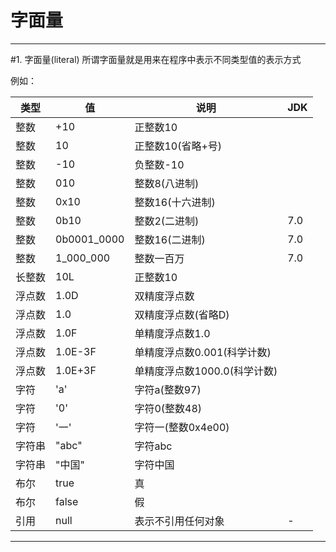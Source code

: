 # 字面量

***

#1. 字面量(literal)
所谓字面量就是用来在程序中表示不同类型值的表示方式

例如：

| 类型 | 值 | 说明 | JDK |
|---|---|---|---|
| 整数 | +10 | 正整数10 |   |
| 整数 | 10 | 正整数10(省略+号) |   |
| 整数 | -10 | 负整数-10 |   |
| 整数 | 010 | 整数8(八进制) |   |
| 整数 | 0x10 | 整数16(十六进制) |   |
| 整数 | 0b10 | 整数2(二进制) | 7.0 |
| 整数 | 0b0001_0000 | 整数16(二进制) | 7.0 |
| 整数 | 1_000_000 | 整数一百万 | 7.0 |
| 长整数 | 10L | 正整数10 |  |
| 浮点数 | 1.0D | 双精度浮点数 |   |
| 浮点数 | 1.0 | 双精度浮点数(省略D) |   |
| 浮点数 | 1.0F | 单精度浮点数1.0 |   |
| 浮点数 | 1.0E-3F | 单精度浮点数0.001(科学计数) |   |
| 浮点数 | 1.0E+3F | 单精度浮点数1000.0(科学计数) |   |
| 字符 | 'a' | 字符a(整数97) |   |
| 字符 | '0' | 字符0(整数48) |   |
| 字符 | '一' | 字符一(整数0x4e00) |   |
| 字符串 | "abc" | 字符abc |   |
| 字符串 | "中国" | 字符中国 |   |
| 布尔 | true | 真 |   |
| 布尔 | false | 假 |   |
| 引用 | null | 表示不引用任何对象 | - |

***

